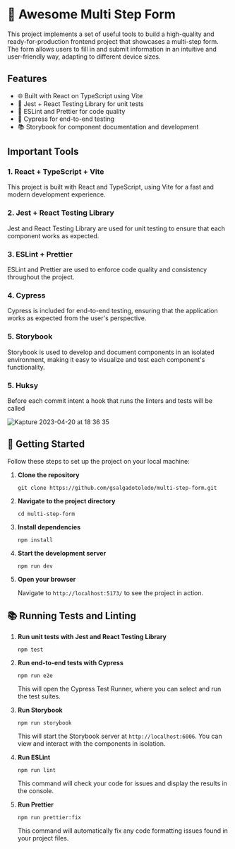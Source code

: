 # 👋 Awesome Multi Step Form

This project implements a set of useful tools to build a high-quality and ready-for-production frontend project that showcases a multi-step form. The form allows users to fill in and submit information in an intuitive and user-friendly way, adapting to different device sizes.

## Features

- 🌐 Built with React on TypeScript using Vite
- 🧪 Jest + React Testing Library for unit tests
- 🚨 ESLint and Prettier for code quality
- 🌲 Cypress for end-to-end testing
- 📚 Storybook for component documentation and development

## Important Tools

### 1. React + TypeScript + Vite

This project is built with React and TypeScript, using Vite for a fast and modern development experience.


### 2. Jest + React Testing Library

Jest and React Testing Library are used for unit testing to ensure that each component works as expected.


### 3. ESLint + Prettier

ESLint and Prettier are used to enforce code quality and consistency throughout the project.


### 4. Cypress

Cypress is included for end-to-end testing, ensuring that the application works as expected from the user's perspective.


### 5. Storybook

Storybook is used to develop and document components in an isolated environment, making it easy to visualize and test each component's functionality.

### 5. Huksy

Before each commit intent a hook that runs the linters and tests will be called


![Kapture 2023-04-20 at 18 36 35](https://user-images.githubusercontent.com/1288502/233508854-dd456699-4fd3-46c6-af8a-887cb57e8db8.gif)



## 🚀 Getting Started

Follow these steps to set up the project on your local machine:

1. **Clone the repository**

   ```
   git clone https://github.com/gsalgadotoledo/multi-step-form.git
   ```

2. **Navigate to the project directory**

   ```
   cd multi-step-form
   ```

3. **Install dependencies**

   ```
   npm install
   ```

4. **Start the development server**

   ```
   npm run dev
   ```

6. **Open your browser**

   Navigate to `http://localhost:5173/` to see the project in action.

## 📚 Running Tests and Linting

1. **Run unit tests with Jest and React Testing Library**

   ```
   npm test
   ```

2. **Run end-to-end tests with Cypress**

   ```
   npm run e2e
   ```

   This will open the Cypress Test Runner, where you can select and run the test suites.


3. **Run Storybook**

   ```
   npm run storybook
   ```

   This will start the Storybook server at `http://localhost:6006`. You can view and interact with the components in isolation.



4. **Run ESLint**

   ```
   npm run lint
   ```

   This command will check your code for issues and display the results in the console.

5. **Run Prettier**

   ```
   npm run prettier:fix
   ```

   This command will automatically fix any code formatting issues found in your project files.


